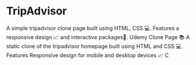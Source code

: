 # TripAdvisor
A simple tripadvisor clone page built using HTML, CSS 💻. Features a responsive design 📈 and interactive packages🤩. Udemy Clone Page 📚 A static clone of the tripadvisor homepage built using HTML and CSS 💻.  Features  Responsive design for mobile and desktop devices 📈 C
